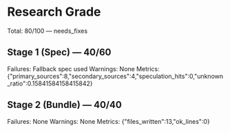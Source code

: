 # Research Grade
Total: 80/100 — needs_fixes

## Stage 1 (Spec) — 40/60
Failures: Fallback spec used
Warnings: None
Metrics: {"primary_sources":8,"secondary_sources":4,"speculation_hits":0,"unknown_ratio":0.15841584158415842}

## Stage 2 (Bundle) — 40/40
Failures: None
Warnings: None
Metrics: {"files_written":13,"ok_lines":0}